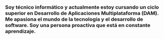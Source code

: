 ### Soy técnico informático y actualmente estoy cursando un ciclo superior en Desarrollo de Aplicaciones Multiplataforma (DAM). Me apasiona el mundo de la tecnología y el desarrollo de software. Soy una persona proactiva que está en constante aprendizaje.

<!--
**josemajr6/josemajr6** is a ✨ _special_ ✨ repository because its `README.md` (this file) appears on your GitHub profile.

Here are some ideas to get you started:

- 🔭 I’m currently working on ...
- 🌱 I’m currently learning ...
- 👯 I’m looking to collaborate on ...
- 🤔 I’m looking for help with ...
- 💬 Ask me about ...
- 📫 How to reach me: ...
- 😄 Pronouns: ...
- ⚡ Fun fact: ...
-->
